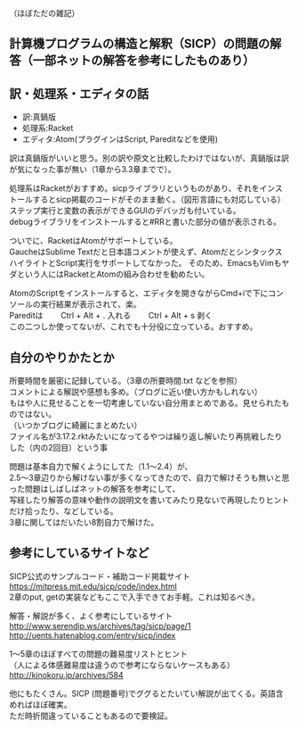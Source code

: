 （ほぼただの雑記）

計算機プログラムの構造と解釈（SICP）の問題の解答（一部ネットの解答を参考にしたものあり）  
--
訳・処理系・エディタの話
--
* 訳:真鍋版
* 処理系:Racket
* エディタ:Atom(プラグインはScript, Pareditなどを使用)

訳は真鍋版がいいと思う。別の訳や原文と比較したわけではないが、真鍋版は訳が気になった事が無い（1章から3.3章までで）。　　

処理系はRacketがおすすめ。sicpライブラリというものがあり、それをインストールするとsicp掲載のコードがそのまま動く。（図形言語にも対応している）  
ステップ実行と変数の表示ができるGUIのデバッガも付いている。  
debugライブラリをインストールすると#RRと書いた部分の値が表示される。   

ついでに、RacketはAtomがサポートしている。  
GaucheはSublime Textだと日本語コメントが使えず、AtomだとシンタックスハイライトとScript実行をサポートしてなかった。
そのため、EmacsもVimもヤダという人にはRacketとAtomの組み合わせを勧めたい。　　

AtomのScriptをインストールすると、エディタを開きながらCmd+iで下にコンソールの実行結果が表示されて、楽。  
Pareditは　　
Ctrl + Alt + . 入れる　　
Ctrl + Alt + s 剥く　　  
この二つしか使ってないが、これでも十分役に立っている。おすすめ。  

自分のやりかたとか
--
所要時間を厳密に記録している。（3章の所要時間.txt などを参照）  
コメントによる解説や感想も多め。（ブログに近い使い方かもしれない）  
もはや人に見せることを一切考慮していない自分用まとめである。見せられたものではない。  
（いつかブログに綺麗にまとめたい）  
ファイル名が3.17.2.rktみたいになってるやつは繰り返し解いたり再挑戦したりした（内の2回目）という事  

問題は基本自力で解くようにしてた（1.1〜2.4）が、  
2.5〜3章辺りから解けない事が多くなってきたので、自力で解けそうも無いと思った問題はしばしばネットの解答を参考にして、  
写経したり解答の意味や動作の説明文を書いてみたり見ないで再現したりヒントだけ拾ったり、などしている。  
3章に関してはだいたい8割自力で解けた。  

参考にしているサイトなど  
--
SICP公式のサンプルコード・補助コード掲載サイト  
<https://mitpress.mit.edu/sicp/code/index.html>  
2章のput, getの実装などもここで入手できてお手軽。これは知るべき。  

解答・解説が多く、よく参考にしているサイト  
<http://www.serendip.ws/archives/tag/sicp/page/1>  
<http://uents.hatenablog.com/entry/sicp/index>  

1〜5章のほぼすべての問題の難易度リストとヒント  
（人による体感難易度は違うので参考にならないケースもある）  
<http://kinokoru.jp/archives/584>  

他にもたくさん。SICP (問題番号)でググるとたいてい解説が出てくる。英語含めればほぼ確実。  
ただ時折間違っていることもあるので要検証。    

